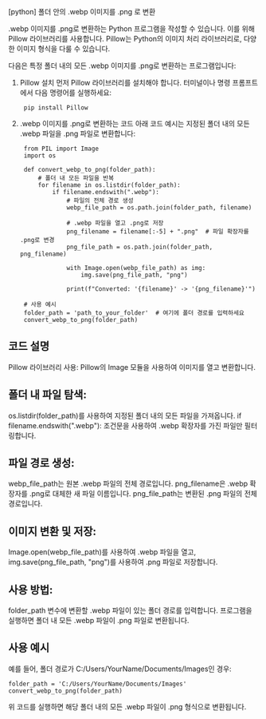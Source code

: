[python] 폴더 안의 .webp 이미지를 .png 로 변환

.webp 이미지를 .png로 변환하는 Python 프로그램을 작성할 수 있습니다. 이를 위해 Pillow 라이브러리를 사용합니다. Pillow는 Python의 이미지 처리 라이브러리로, 다양한 이미지 형식을 다룰 수 있습니다.

다음은 특정 폴더 내의 모든 .webp 이미지를 .png로 변환하는 프로그램입니다:

1. Pillow 설치
먼저 Pillow 라이브러리를 설치해야 합니다. 터미널이나 명령 프롬프트에서 다음 명령어를 실행하세요:

        pip install Pillow


2. .webp 이미지를 .png로 변환하는 코드
아래 코드 예시는 지정된 폴더 내의 모든 .webp 파일을 .png 파일로 변환합니다:


        from PIL import Image
        import os
        
        def convert_webp_to_png(folder_path):
            # 폴더 내 모든 파일을 반복
            for filename in os.listdir(folder_path):
                if filename.endswith(".webp"):
                    # 파일의 전체 경로 생성
                    webp_file_path = os.path.join(folder_path, filename)
        
                    # .webp 파일을 열고 .png로 저장
                    png_filename = filename[:-5] + ".png"  # 파일 확장자를 .png로 변경
                    png_file_path = os.path.join(folder_path, png_filename)
        
                    with Image.open(webp_file_path) as img:
                        img.save(png_file_path, "png")
                    
                    print(f"Converted: '{filename}' -> '{png_filename}'")
        
        # 사용 예시
        folder_path = 'path_to_your_folder'  # 여기에 폴더 경로를 입력하세요
        convert_webp_to_png(folder_path)

## 코드 설명
Pillow 라이브러리 사용: Pillow의 Image 모듈을 사용하여 이미지를 열고 변환합니다.

## 폴더 내 파일 탐색:

os.listdir(folder_path)를 사용하여 지정된 폴더 내의 모든 파일을 가져옵니다.
if filename.endswith(".webp"): 조건문을 사용하여 .webp 확장자를 가진 파일만 필터링합니다.

## 파일 경로 생성:

webp_file_path는 원본 .webp 파일의 전체 경로입니다.
png_filename은 .webp 확장자를 .png로 대체한 새 파일 이름입니다.
png_file_path는 변환된 .png 파일의 전체 경로입니다.

## 이미지 변환 및 저장:

Image.open(webp_file_path)를 사용하여 .webp 파일을 열고, img.save(png_file_path, "png")를 사용하여 .png 파일로 저장합니다.

## 사용 방법:

folder_path 변수에 변환할 .webp 파일이 있는 폴더 경로를 입력합니다.
프로그램을 실행하면 폴더 내 모든 .webp 파일이 .png 파일로 변환됩니다.

## 사용 예시
  예를 들어, 폴더 경로가 C:/Users/YourName/Documents/Images인 경우:

    folder_path = 'C:/Users/YourName/Documents/Images'
    convert_webp_to_png(folder_path)

위 코드를 실행하면 해당 폴더 내의 모든 .webp 파일이 .png 형식으로 변환됩니다.


   
